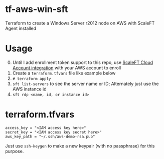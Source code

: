 # tf-aws-win-sft
Terraform to create a Windows Server r2012 node on AWS with ScaleFT Agent installed

# Usage

0. Until I add enrollment token support to this repo, use [ScaleFT Cloud Account integration](https://www.scaleft.com/docs/setup/enrolling-a-server/#associating-an-aws-account-with-a-scaleft-project)  with your AWS account to enroll
1. Create a `terraform.tfvars` file like example below
2. `# terraform apply`
3. `sft list-servers` to see the server name or ID; Alternately just use the AWS instance id
4. `sft rdp <name, id, or instance id>`

# terraform.tfvars

```
access_key = "<IAM access key here>"
secret_key = "<IAM access key secret here>"
aws_key_path = "~/.ssh/aws-demo-rsa.pub"
```

Just use `ssh-keygen` to make a new keypair (with no passphrase) for this purpose.
